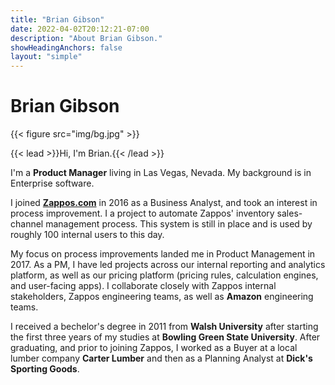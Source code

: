 ```yaml
---
title: "Brian Gibson"
date: 2022-04-02T20:12:21-07:00
description: "About Brian Gibson."
showHeadingAnchors: false
layout: "simple"
---
```

# Brian Gibson
{{< figure src="img/bg.jpg" >}}

{{< lead >}}Hi, I'm Brian.{{< /lead >}} 

I'm a **Product Manager** living in Las Vegas, Nevada. My background is in Enterprise software. 

I joined **[Zappos.com](https://zappos.com)** in 2016 as a Business Analyst, and took an interest in process improvement. I  a project to automate Zappos' inventory sales-channel management process. This system is still in place and is used by roughly 100 internal users to this day. 

My focus on process improvements landed me in Product Management in 2017. As a PM, I have led projects across our internal reporting and analytics platform, as well as our pricing platform (pricing rules, calculation engines, and user-facing apps). I collaborate closely with Zappos internal stakeholders, Zappos engineering teams, as well as **Amazon** engineering teams. 

I received a bechelor's degree in 2011 from **Walsh University** after starting the first three years of my studies at **Bowling Green State University**. After graduating, and prior to joining Zappos, I worked as a Buyer at a local lumber company **Carter Lumber** and then as a Planning Analyst at **Dick's Sporting Goods**. 